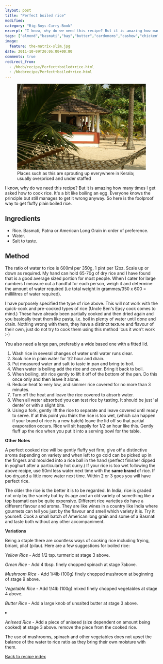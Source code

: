 ```yaml
---
layout: post
title: "Perfect boiled rice"
modified:
category: "Big-Boys-Curry-Book"
excerpt: "I know, why do we need this recipe? But it is amazing how many times"
tags: ["almond","basmati","bay","butter","cardomoms","cashew","chicken","cinnamon","cloves","cumin","ghee","lamb","mace","nuts","pepper","rice","saffron","turmeric"]
image:
  feature: the-matrix-slim.jpg
date: 2011-10-09T20:06:00+00:00
comments: true
redirect_from: 
  - /bbcb/recipe/Perfect+boiled+rice.html
  - /bbcbrecipe/Perfect+boiled+rice.html
---
```


<figure>
	<a href="/images/bbcb/pict2480.jpg" alt="South of Cochin, tourist dead spot" title="South of Cochin, tourist dead spot &#169; Ashley Kitson 12/09/2011"><img src="/images/bbcb/pict2480.jpg"/></a>
	<figcaption>Places such as this are sprouting up everywhere in Kerala; usually overpriced and under staffed</figcaption>
</figure>

I know, why do we need this recipe? But it is amazing how many times I get asked how to cook rice. It's a bit like boiling an egg. Everyone knows the principle but still manages to get it wrong anyway. So here is the foolproof way to get fluffy plain boiled rice.
        
## Ingredients
        
<ul><li>Rice. Basmati, Patna or American Long  Grain in order of preference.</li><li>Water.</li><li>Salt to taste.</li></ul> 
        
## Method

<p>The ratio of water to rice is 600ml per 350g, 1 pint per 12oz. Scale up or down as required. My hand can hold 65-70g of dry rice and I have found that is a good average sized portion for most people.  When I cater for large numbers I measure out a handful for each person, weigh it and determine the amount of water required (i.e total weight in grammes/350 x 600 = millilitres of water required).</p><p>I have purposely specified the type of rice above.  This will not work with the quick-cook and pre-cooked types of rice (Uncle Ben's Easy cook comes to mind.)  These have already been partially cooked and then dried again and you basically treat them like pasta, i.e. boil in plenty of water until done and drain.  Nothing wrong with them, they have a distinct texture and flavour of their own, just do not try to cook them using this method 'cus it won't work :-)</p>  <p>You also need a large pan, preferably a wide based one with a fitted lid.</p>
<ol><li>Wash rice in several changes of water until water runs clear.</li><li>Soak rice in plain water for 1/2 hour and drain.</li><li>Put measured water and salt to taste in pan and bring to boil.</li><li>When water is boiling add the rice and cover. Bring it back to boil.</li><li>When boiling, stir rice gently to lift it off of the bottom of the pan. Do this once only and then leave it alone.</li><li>Reduce heat to very low, and simmer rice covered for no more than 3 minutes.</li><li>Turn off the heat and leave the rice covered to absorb water.</li><li>When all water absorbed you can test rice by tasting. It should be just 'al dente' or with a slight bite.</li><li>Using a fork, gently lift the rice to separate and leave covered until ready to serve. If at this point you think the rice is too wet, (which can happen if your brand of rice is a new batch) leave the lid off so that partial evaporation occurs. Rice will sit happily for 1/2 an hour like this. Gently fluff up the rice when you put it into a serving bowl for the table.</li></ol><p><strong>Other Notes</strong></p><p>A perfect cooked rice will be gently fluffy yet firm, give off a distinctive aroma depending on variety and when left to go cold can be picked up in the fingers and moulded into a rice ball in the hand (perfect finisher dipped in yoghurt after a particularly hot curry.) If your rice is too wet following the above recipe, use 50ml less water next time with the <strong>same brand </strong>of rice. If too dry,add a little more water next time. Within 2 or 3 goes you will have perfect rice.</p><p>The older the rice is the better it is to be regarded. In India, rice is graded not only by the variety but by its age and an old variety of something like a top basmati can be quite expensive. Different rice varieties do have a different flavour and aroma. They are like wines in a country like India where gourmets can tell you just by the flavour and smell which variety it is. Try it yourself. Cook a small batch of American long grain and some of a Basmati and taste both without any other accompaniment.</p><p><strong>Variations</strong></p><p>Being a staple there are countless ways of cooking rice including frying, biriani, pilaf (pilau). Here are a few suggestions for boiled rice:</p><p><em>Yellow Rice</em> - Add 1/2 tsp. turmeric at stage 3 above.</p><p><em>Green Rice</em> - Add 4 tbsp. finely chopped spinach at stage 7above.</p><p><em>Mushroom Rice</em> - Add 1/4lb (100g) finely chopped mushroom at beginning of stage 9 above.</p><p><em>Vegetable Rice</em> - Add 1/4lb (100g) mixed finely chopped vegetables at stage 4 above.</p><p><em>Butter Rice</em> - Add a large knob of unsalted butter at stage 3 above.</li><li></p><p><em>Aniseed Rice</em> - Add a piece of aniseed (size dependent on amount being cooked) at stage 3 above.  remove the piece from the cooked rice.</p><p>The use of mushrooms, spinach and other vegetables does not upset the balance of the water to rice ratio as they bring their own moisture with them.</p>   

<a href="/bbcb">Back to recipe index</a>      